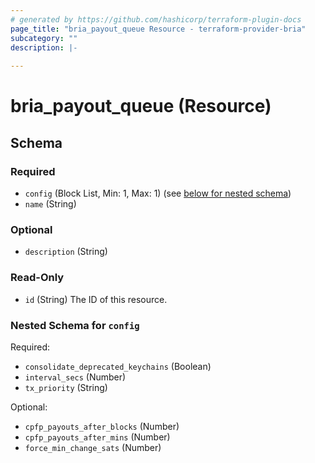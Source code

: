 ```yaml
---
# generated by https://github.com/hashicorp/terraform-plugin-docs
page_title: "bria_payout_queue Resource - terraform-provider-bria"
subcategory: ""
description: |-
  
---
```


# bria_payout_queue (Resource)





<!-- schema generated by tfplugindocs -->
## Schema

### Required

- `config` (Block List, Min: 1, Max: 1) (see [below for nested schema](#nestedblock--config))
- `name` (String)

### Optional

- `description` (String)

### Read-Only

- `id` (String) The ID of this resource.

<a id="nestedblock--config"></a>
### Nested Schema for `config`

Required:

- `consolidate_deprecated_keychains` (Boolean)
- `interval_secs` (Number)
- `tx_priority` (String)

Optional:

- `cpfp_payouts_after_blocks` (Number)
- `cpfp_payouts_after_mins` (Number)
- `force_min_change_sats` (Number)


